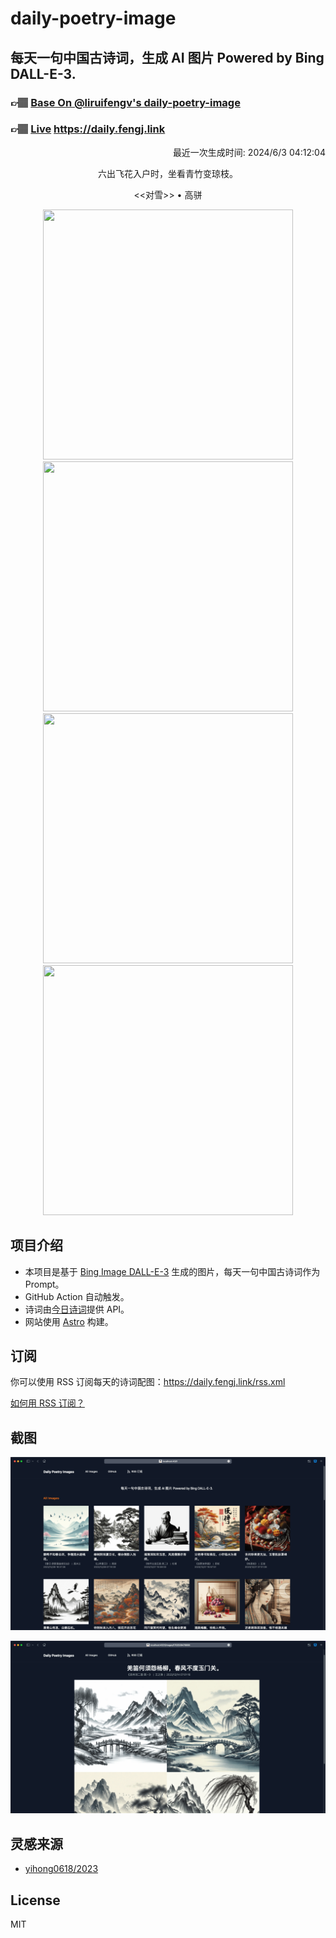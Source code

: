 
# daily-poetry-image

## 每天一句中国古诗词，生成 AI 图片 Powered by Bing DALL-E-3.

### 👉🏽 [Base On @liruifengv's daily-poetry-image](https://github.com/liruifengv/daily-poetry-image)

### 👉🏽 [Live](https://daily.fengj.link) https://daily.fengj.link

<p align="right">
  最近一次生成时间: 2024/6/3 04:12:04
</p>
<p align="center">
六出飞花入户时，坐看青竹变琼枝。
</p>
<p align="center">
<<对雪>> • 高骈
</p>
<p align="center">
<img src="https://tse1.mm.bing.net/th/id/OIG4.hiaTK1N3KlvxmB2j_zGd" height="400" width="400" />
<img src="https://tse2.mm.bing.net/th/id/OIG4.AY1HgxDmJ2YDoaIGfeWD" height="400" width="400" />
<img src="https://tse1.mm.bing.net/th/id/OIG4.BNnGqDcC4GVYbrCnxj0R" height="400" width="400" />
<img src="https://tse2.mm.bing.net/th/id/OIG4.RTqlKj_zdtevMHE.1Ven" height="400" width="400" />
</p>

## 项目介绍

-   本项目是基于 [Bing Image DALL-E-3](https://www.bing.com/images/create) 生成的图片，每天一句中国古诗词作为 Prompt。
-   GitHub Action 自动触发。
-   诗词由[今日诗词](https://www.jinrishici.com/)提供 API。
-   网站使用 [Astro](https://astro.build) 构建。

## 订阅

你可以使用 RSS 订阅每天的诗词配图：https://daily.fengj.link/rss.xml

[如何用 RSS 订阅？](https://zhuanlan.zhihu.com/p/55026716)

## 截图

![图片列表](./screenshots/Snipaste_2023-12-28_21-00-26.png)

![图片详情](./screenshots/Snipaste_2023-12-28_21-00-53.png)

## 灵感来源

-   [yihong0618/2023](https://github.com/yihong0618/2023)

## License

MIT
